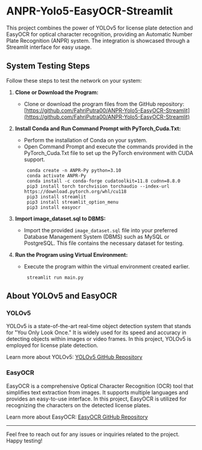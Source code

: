 # ANPR-Yolo5-EasyOCR-Streamlit

This project combines the power of YOLOv5 for license plate detection and EasyOCR for optical character recognition, providing an Automatic Number Plate Recognition (ANPR) system. The integration is showcased through a Streamlit interface for easy usage.

## System Testing Steps

Follow these steps to test the network on your system:

1. **Clone or Download the Program:**
   - Clone or download the program files from the GitHub repository: [https://github.com/FahriPutra00/ANPR-Yolo5-EasyOCR-Streamlit](https://github.com/FahriPutra00/ANPR-Yolo5-EasyOCR-Streamlit)

2. **Install Conda and Run Command Prompt with PyTorch_Cuda.Txt:**
   - Perform the installation of Conda on your system.
   - Open Command Prompt and execute the commands provided in the PyTorch_Cuda.Txt file to set up the PyTorch environment with CUDA support.
     ```console
      conda create -n ANPR-Py python=3.10 
      conda activate ANPR-Py
      conda install -c conda-forge cudatoolkit=11.8 cudnn=8.8.0
      pip3 install torch torchvision torchaudio --index-url https://download.pytorch.org/whl/cu118
      pip3 install streamlit
      pip3 install streamlit_option_menu
      pip3 install easyocr
     ```

3. **Import image_dataset.sql to DBMS:**
   - Import the provided `image_dataset.sql` file into your preferred Database Management System (DBMS) such as MySQL or PostgreSQL. This file contains the necessary dataset for testing.

4. **Run the Program using Virtual Environment:**
   - Execute the program within the virtual environment created earlier.
     ```console
      streamlit run main.py
     ```


## About YOLOv5 and EasyOCR

### YOLOv5
YOLOv5 is a state-of-the-art real-time object detection system that stands for "You Only Look Once." It is widely used for its speed and accuracy in detecting objects within images or video frames. In this project, YOLOv5 is employed for license plate detection.

Learn more about YOLOv5: [YOLOv5 GitHub Repository](https://github.com/ultralytics/yolov5)

### EasyOCR
EasyOCR is a comprehensive Optical Character Recognition (OCR) tool that simplifies text extraction from images. It supports multiple languages and provides an easy-to-use interface. In this project, EasyOCR is utilized for recognizing the characters on the detected license plates.

Learn more about EasyOCR: [EasyOCR GitHub Repository](https://github.com/JaidedAI/EasyOCR)

---

Feel free to reach out for any issues or inquiries related to the project. Happy testing!
